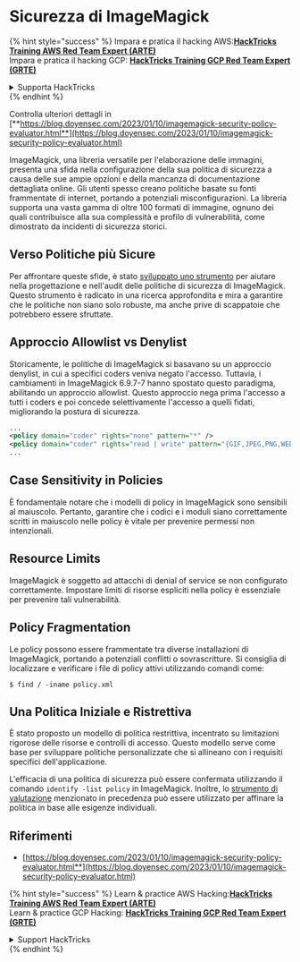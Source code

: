 # Sicurezza di ImageMagick

{% hint style="success" %}
Impara e pratica il hacking AWS:<img src="/.gitbook/assets/arte.png" alt="" data-size="line">[**HackTricks Training AWS Red Team Expert (ARTE)**](https://training.hacktricks.xyz/courses/arte)<img src="/.gitbook/assets/arte.png" alt="" data-size="line">\
Impara e pratica il hacking GCP: <img src="/.gitbook/assets/grte.png" alt="" data-size="line">[**HackTricks Training GCP Red Team Expert (GRTE)**<img src="/.gitbook/assets/grte.png" alt="" data-size="line">](https://training.hacktricks.xyz/courses/grte)

<details>

<summary>Supporta HackTricks</summary>

* Controlla i [**piani di abbonamento**](https://github.com/sponsors/carlospolop)!
* **Unisciti al** 💬 [**gruppo Discord**](https://discord.gg/hRep4RUj7f) o al [**gruppo telegram**](https://t.me/peass) o **seguici** su **Twitter** 🐦 [**@hacktricks\_live**](https://twitter.com/hacktricks\_live)**.**
* **Condividi trucchi di hacking inviando PR ai** [**HackTricks**](https://github.com/carlospolop/hacktricks) e [**HackTricks Cloud**](https://github.com/carlospolop/hacktricks-cloud) repos su github.

</details>
{% endhint %}

Controlla ulteriori dettagli in [**https://blog.doyensec.com/2023/01/10/imagemagick-security-policy-evaluator.html**](https://blog.doyensec.com/2023/01/10/imagemagick-security-policy-evaluator.html)

ImageMagick, una libreria versatile per l'elaborazione delle immagini, presenta una sfida nella configurazione della sua politica di sicurezza a causa delle sue ampie opzioni e della mancanza di documentazione dettagliata online. Gli utenti spesso creano politiche basate su fonti frammentate di internet, portando a potenziali misconfigurazioni. La libreria supporta una vasta gamma di oltre 100 formati di immagine, ognuno dei quali contribuisce alla sua complessità e profilo di vulnerabilità, come dimostrato da incidenti di sicurezza storici.

## Verso Politiche più Sicure
Per affrontare queste sfide, è stato [sviluppato uno strumento](https://imagemagick-secevaluator.doyensec.com/) per aiutare nella progettazione e nell'audit delle politiche di sicurezza di ImageMagick. Questo strumento è radicato in una ricerca approfondita e mira a garantire che le politiche non siano solo robuste, ma anche prive di scappatoie che potrebbero essere sfruttate.

## Approccio Allowlist vs Denylist
Storicamente, le politiche di ImageMagick si basavano su un approccio denylist, in cui a specifici coders veniva negato l'accesso. Tuttavia, i cambiamenti in ImageMagick 6.9.7-7 hanno spostato questo paradigma, abilitando un approccio allowlist. Questo approccio nega prima l'accesso a tutti i coders e poi concede selettivamente l'accesso a quelli fidati, migliorando la postura di sicurezza.
```xml
...
<policy domain="coder" rights="none" pattern="*" />
<policy domain="coder" rights="read | write" pattern="{GIF,JPEG,PNG,WEBP}" />
...
```
## Case Sensitivity in Policies
È fondamentale notare che i modelli di policy in ImageMagick sono sensibili al maiuscolo. Pertanto, garantire che i codici e i moduli siano correttamente scritti in maiuscolo nelle policy è vitale per prevenire permessi non intenzionali.

## Resource Limits
ImageMagick è soggetto ad attacchi di denial of service se non configurato correttamente. Impostare limiti di risorse espliciti nella policy è essenziale per prevenire tali vulnerabilità.

## Policy Fragmentation
Le policy possono essere frammentate tra diverse installazioni di ImageMagick, portando a potenziali conflitti o sovrascritture. Si consiglia di localizzare e verificare i file di policy attivi utilizzando comandi come:
```shell
$ find / -iname policy.xml
```
## Una Politica Iniziale e Ristrettiva
È stato proposto un modello di politica restrittiva, incentrato su limitazioni rigorose delle risorse e controlli di accesso. Questo modello serve come base per sviluppare politiche personalizzate che si allineano con i requisiti specifici dell'applicazione.

L'efficacia di una politica di sicurezza può essere confermata utilizzando il comando `identify -list policy` in ImageMagick. Inoltre, lo [strumento di valutazione](https://imagemagick-secevaluator.doyensec.com/) menzionato in precedenza può essere utilizzato per affinare la politica in base alle esigenze individuali.

## Riferimenti
* [https://blog.doyensec.com/2023/01/10/imagemagick-security-policy-evaluator.html**](https://blog.doyensec.com/2023/01/10/imagemagick-security-policy-evaluator.html)



{% hint style="success" %}
Learn & practice AWS Hacking:<img src="/.gitbook/assets/arte.png" alt="" data-size="line">[**HackTricks Training AWS Red Team Expert (ARTE)**](https://training.hacktricks.xyz/courses/arte)<img src="/.gitbook/assets/arte.png" alt="" data-size="line">\
Learn & practice GCP Hacking: <img src="/.gitbook/assets/grte.png" alt="" data-size="line">[**HackTricks Training GCP Red Team Expert (GRTE)**<img src="/.gitbook/assets/grte.png" alt="" data-size="line">](https://training.hacktricks.xyz/courses/grte)

<details>

<summary>Support HackTricks</summary>

* Check the [**subscription plans**](https://github.com/sponsors/carlospolop)!
* **Join the** 💬 [**Discord group**](https://discord.gg/hRep4RUj7f) or the [**telegram group**](https://t.me/peass) or **follow** us on **Twitter** 🐦 [**@hacktricks\_live**](https://twitter.com/hacktricks\_live)**.**
* **Share hacking tricks by submitting PRs to the** [**HackTricks**](https://github.com/carlospolop/hacktricks) and [**HackTricks Cloud**](https://github.com/carlospolop/hacktricks-cloud) github repos.

</details>
{% endhint %}
